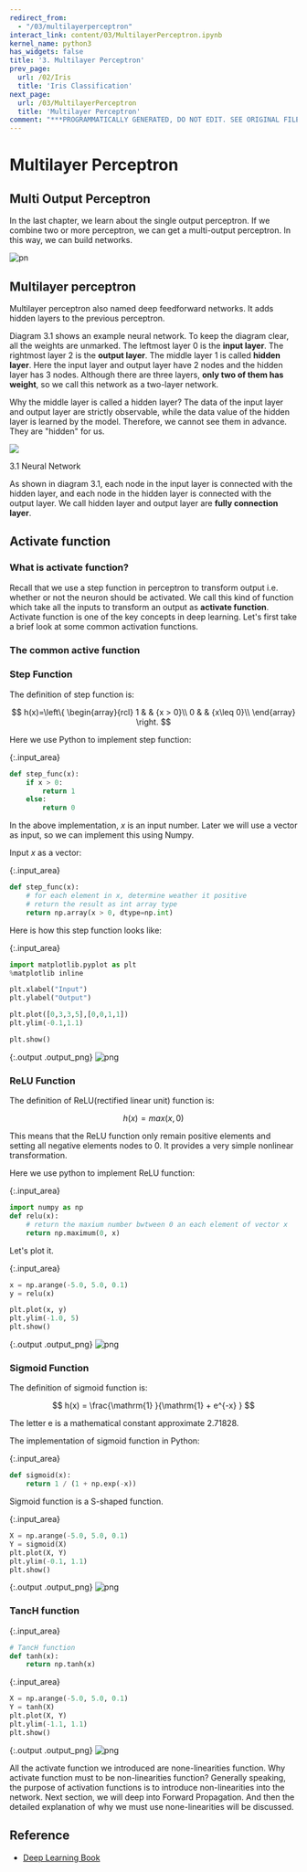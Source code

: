 ```yaml
---
redirect_from:
  - "/03/multilayerperceptron"
interact_link: content/03/MultilayerPerceptron.ipynb
kernel_name: python3
has_widgets: false
title: '3. Multilayer Perceptron'
prev_page:
  url: /02/Iris
  title: 'Iris Classification'
next_page:
  url: /03/MultilayerPerceptron
  title: 'Multilayer Perceptron'
comment: "***PROGRAMMATICALLY GENERATED, DO NOT EDIT. SEE ORIGINAL FILES IN /content***"
---
```


# Multilayer Perceptron

## Multi Output Perceptron

In the last chapter, we learn about the single output perceptron. If we combine two or more perceptron, we can get a multi-output perceptron. In this way, we can build networks.

![pn](./img/per.png)

## Multilayer perceptron

Multilayer perceptron also named deep feedforward networks. It adds hidden layers to the previous perceptron.

Diagram 3.1 shows an example neural network. To keep the diagram clear, all the weights are unmarked. The leftmost layer 0 is the **input layer**. The rightmost layer 2 is the **output layer**. The middle layer 1 is called **hidden layer**. Here the input layer and output layer have 2 nodes and the hidden layer has 3 nodes. Although there are three layers, **only two of them has weight**, so we call this network as a two-layer network.

Why the middle layer is called a hidden layer? The data of the input layer and output layer are strictly observable, while the data value of the hidden layer is learned by the model. Therefore, we cannot see them in advance. They are "hidden" for us.

![](./img/layer.png)

3.1 Neural Network

As shown in diagram 3.1, each node in the input layer is connected with the hidden layer, and each node in the hidden layer is connected with the output layer. We call hidden layer and output layer are **fully connection layer**.

## Activate function

### What is activate function?

Recall that we use a step function in perceptron to transform output i.e. whether or not the neuron should be activated. We call this kind of function which take all the inputs to transform an output as **activate function**. 
Activate function is one of the key concepts in deep learning. Let's first take a brief look at some common activation functions.

### The common active function

### Step Function

The definition of step function is:


$$
h(x)=\left\{
\begin{array}{rcl}
1       &      & {x > 0}\\
0     &      & {x\leq 0}\\
\end{array} \right.
$$

Here we use Python to implement step function:



{:.input_area}
```python
def step_func(x):
    if x > 0:
        return 1
    else:
        return 0
```


In the above implementation, $x$ is an input number. Later we will use a vector as input, so we can implement this using Numpy.

Input $x$ as a vector:



{:.input_area}
```python
def step_func(x):
    # for each element in x, determine weather it positive
    # return the result as int array type
    return np.array(x > 0, dtype=np.int)
```


Here is how this step function looks like:



{:.input_area}
```python
import matplotlib.pyplot as plt
%matplotlib inline

plt.xlabel("Input")
plt.ylabel("Output")

plt.plot([0,3,3,5],[0,0,1,1])
plt.ylim(-0.1,1.1)

plt.show()
```



{:.output .output_png}
![png](/Users/youxinyu/Library/Mobile%20Documents/com%7Eapple%7ECloudDocs/Documents/3%20%E9%A1%B9%E7%9B%AE/DeepLearningCourseGSoC/_build/images/03/MultilayerPerceptron_19_0.png)



###  ReLU Function

The definition of ReLU(rectified linear unit) function is:

$$h(x) = max(x,0)$$

This means that the ReLU function only remain positive elements and setting all negative elements nodes to 0. It provides a very simple nonlinear transformation.

Here we use python to implement ReLU function:



{:.input_area}
```python
import numpy as np
def relu(x):
    # return the maxium number bwtween 0 an each element of vector x
    return np.maximum(0, x)
```


Let's plot it.



{:.input_area}
```python
x = np.arange(-5.0, 5.0, 0.1)
y = relu(x)

plt.plot(x, y)
plt.ylim(-1.0, 5)
plt.show()
```



{:.output .output_png}
![png](/Users/youxinyu/Library/Mobile%20Documents/com%7Eapple%7ECloudDocs/Documents/3%20%E9%A1%B9%E7%9B%AE/DeepLearningCourseGSoC/_build/images/03/MultilayerPerceptron_26_0.png)



### Sigmoid Function

The definition of sigmoid function is:

$$ h(x) =  \frac{\mathrm{1} }{\mathrm{1} + e^{-x} }  $$ 

The letter e is a mathematical constant approximate 2.71828.

The implementation of sigmoid function in Python:



{:.input_area}
```python
def sigmoid(x):
    return 1 / (1 + np.exp(-x))
```


Sigmoid function is a S-shaped function.



{:.input_area}
```python
X = np.arange(-5.0, 5.0, 0.1)
Y = sigmoid(X)
plt.plot(X, Y)
plt.ylim(-0.1, 1.1)
plt.show()
```



{:.output .output_png}
![png](/Users/youxinyu/Library/Mobile%20Documents/com%7Eapple%7ECloudDocs/Documents/3%20%E9%A1%B9%E7%9B%AE/DeepLearningCourseGSoC/_build/images/03/MultilayerPerceptron_34_0.png)



### TancH function



{:.input_area}
```python
# TancH function
def tanh(x):
    return np.tanh(x)
```




{:.input_area}
```python
X = np.arange(-5.0, 5.0, 0.1)
Y = tanh(X)
plt.plot(X, Y)
plt.ylim(-1.1, 1.1)
plt.show()
```



{:.output .output_png}
![png](/Users/youxinyu/Library/Mobile%20Documents/com%7Eapple%7ECloudDocs/Documents/3%20%E9%A1%B9%E7%9B%AE/DeepLearningCourseGSoC/_build/images/03/MultilayerPerceptron_37_0.png)



All the activate function we introduced are none-linearities function. Why activate function must to be non-linearities function? Generally speaking, the purpose of activation functions is to introduce non-linearities into the network. Next section, we will deep into Forward Propagation. And then the detailed explanation of why we must use none-linearities will be discussed.

## Reference

- [Deep Learning Book](http://www.deeplearningbook.org/contents/part_practical.html)
